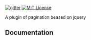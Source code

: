 [![gitter][gitter-image]][gitter-url]
[![MIT License][license-image]][license-url]

A plugin of pagination beased on jquery

## Documentation

[gitter-image]: https://badges.gitter.im/Join%20Chat.svg
[gitter-url]: https://gitter.im/Lion-Js?utm_source=share-link&utm_medium=link&utm_campaign=share-link
[license-image]: http://img.shields.io/badge/license-MIT-blue.svg?style=flat
[license-url]: LICENSE
